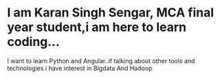 # I am Karan Singh Sengar, MCA final year student,i am here to learn coding...
 I want to learn Python and Angular..if talking about other tools and technologies i have interest in Bigdata And Hadoop
